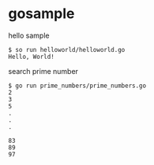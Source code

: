 # gosample

hello sample
```
$ so run helloworld/helloworld.go
Hello, World!
```

search prime number
```
$ go run prime_numbers/prime_numbers.go
2
3
5
.
.
.

83
89
97
```
